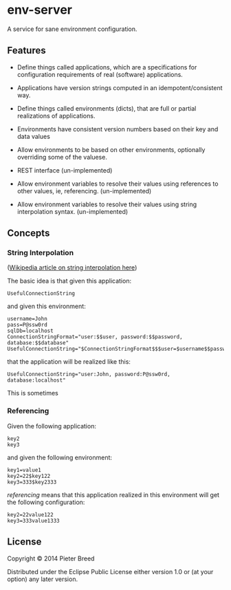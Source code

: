 # env-server

A service for sane environment configuration.

## Features

 - Define things called applications, which are a specifications for configuration requirements of real (software) applications.
 - Applications have version strings computed in an idempotent/consistent way.
 - Define things called environments (dicts), that are full or partial realizations of applications.
 - Environments have consistent version numbers based on their key and data values
 - Allow environments to be based on other environments, optionally overriding some of the valuese.

 - REST interface (un-implemented)
 - Allow environment variables to resolve their values using references to other values, ie, referencing. (un-implemented)
 - Allow environment variables to resolve their values using string interpolation syntax. (un-implemented)

## Concepts

### String Interpolation

([Wikipedia article on string interpolation here](http://en.wikipedia.org/wiki/String_interpolation))

The basic idea is that given this application:

```
UsefulConnectionString
```

and given this environment:

```
username=John
pass=P@ssw0rd
sqlDb=localhost
ConnectionStringFormat="user:$$user, password:$$password, database:$$database"
UsefulConnectionString="$ConnectionStringFormat$$$user=$username$$password=$pass$$database=$sqlDb"
```

that the application will be realized like this:

```
UsefulConnectionString="user:John, password:P@ssw0rd, database:localhost"
```



This is sometimes

### Referencing

Given the following application:

```
key2
key3
```

and given the following environment:

```
key1=value1
key2=22$key122
key3=333$key2333
```

*referencing* means that this application realized in this environment will get the following configuration:

```
key2=22value122
key3=333value1333
```

## License

Copyright © 2014 Pieter Breed

Distributed under the Eclipse Public License either version 1.0 or (at
your option) any later version.
